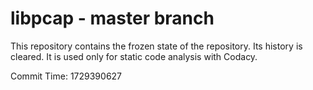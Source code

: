 # libpcap - master branch

This repository contains the frozen state of the repository.
Its history is cleared. It is used only for static code
analysis with Codacy.

Commit Time: 1729390627